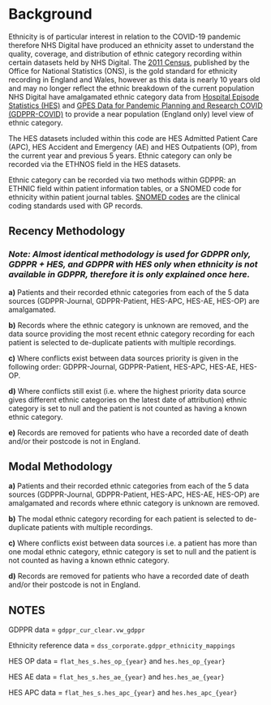 # Background

Ethnicity is of particular interest in relation to the COVID-19 pandemic therefore NHS Digital have produced an ethnicity asset to understand the quality, coverage, and distribution of ethnic category recording within certain datasets held by NHS Digital. The [2011 Census](https://www.ons.gov.uk/census/2011census), published by the Office for National Statistics (ONS), is the gold standard for ethnicity recording in England and Wales, however as this data is nearly 10 years old and may no longer reflect the ethnic breakdown of the current population NHS Digital have amalgamated ethnic category data from [Hospital Episode Statistics (HES)](https://digital.nhs.uk/data-and-information/data-tools-and-services/data-services/hospital-episode-statistics) and [GPES Data for Pandemic Planning and Research COVID (GDPPR-COVID)](https://digital.nhs.uk/coronavirus/gpes-data-for-pandemic-planning-and-research) to provide a near population (England only) level view of ethnic category.

The HES datasets included within this code are HES Admitted Patient Care (APC), HES Accident and Emergency (AE) and HES Outpatients (OP), from the current year and previous 5 years. Ethnic category can only be recorded via the ETHNOS field in the HES datasets. 

Ethnic category can be recorded via two methods within GDPPR: an ETHNIC field within patient information tables, or a SNOMED code for ethnicity within patient journal tables. [SNOMED codes](https://digital.nhs.uk/services/terminology-and-classifications/snomed-ct) are the clinical coding standards used with GP records.


## Recency Methodology
### *Note: Almost identical methodology is used for GDPPR only, GDPPR + HES, and GDPPR with HES only when ethnicity is not available in GDPPR, therefore it is only explained once here.*

**a)** Patients and their recorded ethnic categories from each of the 5 data sources (GDPPR-Journal, GDPPR-Patient, HES-APC, HES-AE, HES-OP) are amalgamated.

**b)** Records where the ethnic category is unknown are removed, and the data source providing the most recent ethnic category recording for each patient is selected to de-duplicate patients with multiple recordings.

**c)** Where conflicts exist between data sources priority is given in the following order: GDPPR-Journal, GDPPR-Patient, HES-APC, HES-AE, HES-OP. 

**d)** Where conflicts still exist (i.e. where the highest priority data source gives different ethnic categories on the latest date of attribution) ethnic category is set to null and the patient is not counted as having a known ethnic category.

**e)** Records are removed for patients who have a recorded date of death and/or their postcode is not in England.

## Modal Methodology

**a)** Patients and their recorded ethnic categories from each of the 5 data sources (GDPPR-Journal, GDPPR-Patient, HES-APC, HES-AE, HES-OP) are amalgamated and records where ethnic category is unknown are removed.

**b)** The modal ethnic category recording for each patient is selected to de-duplicate patients with multiple recordings.

**c)** Where conflicts exist between data sources i.e. a patient has more than one modal ethnic category, ethnic category is set to null and the patient is not counted as having a known ethnic category.

**d)** Records are removed for patients who have a recorded date of death and/or their postcode is not in England.

## NOTES

GDPPR data = ```gdppr_cur_clear.vw_gdppr```

Ethnicity reference data = ```dss_corporate.gdppr_ethnicity_mappings```

HES OP data = ```flat_hes_s.hes_op_{year}``` and ```hes.hes_op_{year}```

HES AE data = ```flat_hes_s.hes_ae_{year}``` and ```hes.hes_ae_{year}```

HES APC data = ```flat_hes_s.hes_apc_{year}``` and ```hes.hes_apc_{year}```

